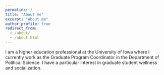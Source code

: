 ```yaml
---
permalink: /
title: "About me"
excerpt: "About me"
author_profile: true
redirect_from: 
  - /about/
  - /about.html
---
```

I am a higher education professional at the University of Iowa where I currently work as the Graduate Program Coordinator in the Department of Political Science. I have a particular interest in graduate student wellness and socialization.
